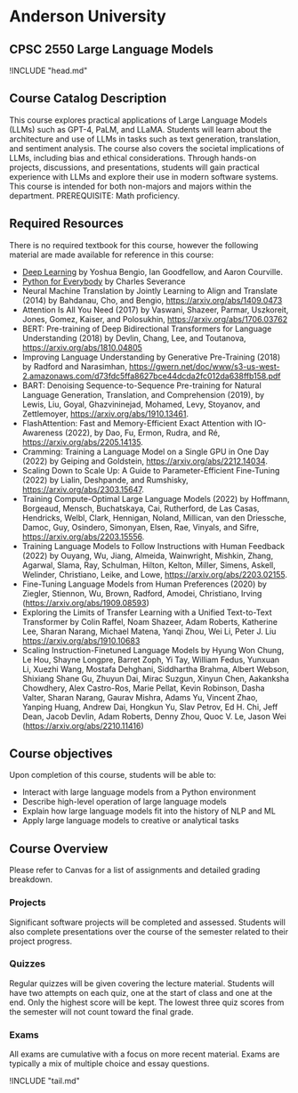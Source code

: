 Anderson University
===================

CPSC 2550 Large Language Models
------------------------------

!INCLUDE "head.md"

Course Catalog Description
--------------------------

This course explores practical applications of Large Language Models (LLMs) such as GPT-4, PaLM, and LLaMA. Students will learn about the architecture and use of LLMs in tasks such as text generation, translation, and sentiment analysis. The course also covers the societal implications of LLMs, including bias and ethical considerations. Through hands-on projects, discussions, and presentations, students will gain practical experience with LLMs and explore their use in modern software systems. This course is intended for both non-majors and majors within the department. PREREQUISITE: Math proficiency.

Required Resources
------------------

There is no required textbook for this course, however the following material are made available for reference in this course:

- [Deep Learning](http://www.deeplearningbook.org) by Yoshua Bengio, Ian Goodfellow, and Aaron Courville.
- [Python for Everybody](https://www.py4e.com/) by Charles Severance
- Neural Machine Translation by Jointly Learning to Align and Translate (2014) by Bahdanau, Cho, and Bengio, https://arxiv.org/abs/1409.0473
- Attention Is All You Need (2017) by Vaswani, Shazeer, Parmar, Uszkoreit, Jones, Gomez, Kaiser, and Polosukhin, https://arxiv.org/abs/1706.03762
- BERT: Pre-training of Deep Bidirectional Transformers for Language Understanding (2018) by Devlin, Chang, Lee, and Toutanova, https://arxiv.org/abs/1810.04805
- Improving Language Understanding by Generative Pre-Training (2018) by Radford and Narasimhan, https://gwern.net/doc/www/s3-us-west-2.amazonaws.com/d73fdc5ffa8627bce44dcda2fc012da638ffb158.pdf
- BART: Denoising Sequence-to-Sequence Pre-training for Natural Language Generation, Translation, and Comprehension (2019), by Lewis, Liu, Goyal, Ghazvininejad, Mohamed, Levy, Stoyanov, and Zettlemoyer, https://arxiv.org/abs/1910.13461.
- FlashAttention: Fast and Memory-Efficient Exact Attention with IO-Awareness (2022), by Dao, Fu, Ermon, Rudra, and Ré, https://arxiv.org/abs/2205.14135.
- Cramming: Training a Language Model on a Single GPU in One Day (2022) by Geiping and Goldstein, https://arxiv.org/abs/2212.14034.
- Scaling Down to Scale Up: A Guide to Parameter-Efficient Fine-Tuning (2022) by Lialin, Deshpande, and Rumshisky, https://arxiv.org/abs/2303.15647.
- Training Compute-Optimal Large Language Models (2022) by Hoffmann, Borgeaud, Mensch, Buchatskaya, Cai, Rutherford, de Las Casas, Hendricks, Welbl, Clark, Hennigan, Noland, Millican, van den Driessche, Damoc, Guy, Osindero, Simonyan, Elsen, Rae, Vinyals, and Sifre, https://arxiv.org/abs/2203.15556.
- Training Language Models to Follow Instructions with Human Feedback (2022) by Ouyang, Wu, Jiang, Almeida, Wainwright, Mishkin, Zhang, Agarwal, Slama, Ray, Schulman, Hilton, Kelton, Miller, Simens, Askell, Welinder, Christiano, Leike, and Lowe, https://arxiv.org/abs/2203.02155.
- Fine-Tuning Language Models from Human Preferences (2020) by Ziegler, Stiennon, Wu, Brown, Radford, Amodei, Christiano, Irving (https://arxiv.org/abs/1909.08593)
- Exploring the Limits of Transfer Learning with a Unified Text-to-Text Transformer by Colin Raffel, Noam Shazeer, Adam Roberts, Katherine Lee, Sharan Narang, Michael Matena, Yanqi Zhou, Wei Li, Peter J. Liu https://arxiv.org/abs/1910.10683
- Scaling Instruction-Finetuned Language Models by Hyung Won Chung, Le Hou, Shayne Longpre, Barret Zoph, Yi Tay, William Fedus, Yunxuan Li, Xuezhi Wang, Mostafa Dehghani, Siddhartha Brahma, Albert Webson, Shixiang Shane Gu, Zhuyun Dai, Mirac Suzgun, Xinyun Chen, Aakanksha Chowdhery, Alex Castro-Ros, Marie Pellat, Kevin Robinson, Dasha Valter, Sharan Narang, Gaurav Mishra, Adams Yu, Vincent Zhao, Yanping Huang, Andrew Dai, Hongkun Yu, Slav Petrov, Ed H. Chi, Jeff Dean, Jacob Devlin, Adam Roberts, Denny Zhou, Quoc V. Le, Jason Wei (https://arxiv.org/abs/2210.11416)

Course objectives
-----------------

Upon completion of this course, students will be able to:

- Interact with large language models from a Python environment
- Describe high-level operation of large language models
- Explain how large language models fit into the history of NLP and ML
- Apply large language models to creative or analytical tasks

Course Overview
---------------

Please refer to Canvas for a list of assignments and detailed grading breakdown.

### Projects

Significant software projects will be completed and assessed. Students will also complete presentations over the course of the semester related to their project progress.

### Quizzes

Regular quizzes will be given covering the lecture material. Students will have two attempts on each quiz, one at the start of class and one at the end. Only the highest score will be kept. The lowest three quiz scores from the semester will not count toward the final grade.

### Exams

All exams are cumulative with a focus on more recent material. Exams are typically a mix of multiple choice and essay questions.

!INCLUDE "tail.md"
